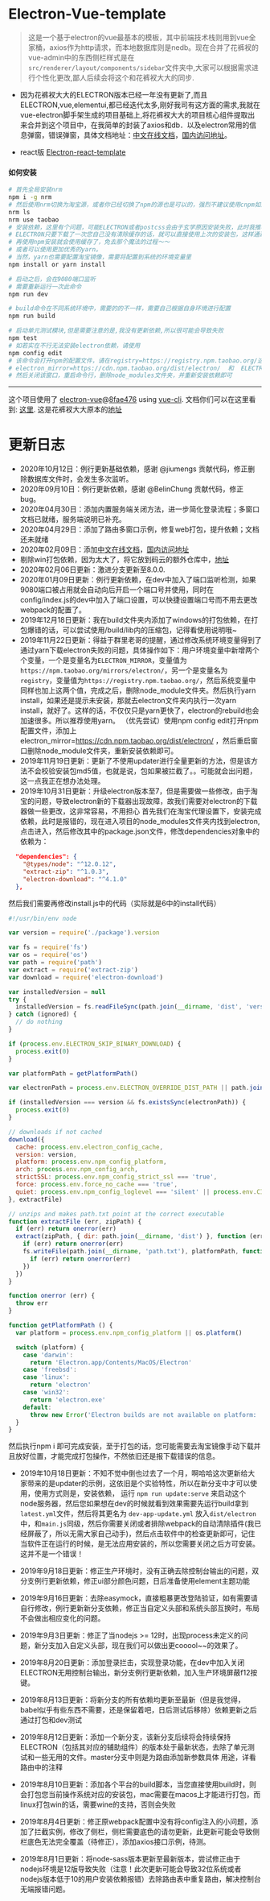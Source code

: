 # Electron-Vue-template

> 这是一个基于electron的vue最基本的模板，其中前端技术栈则用到vue全家桶，axios作为http请求，而本地数据库则是nedb。现在合并了花裤衩的vue-admin中的东西侧栏样式是在` src/renderer/layout/components/sidebar `文件夹中,大家可以根据需求进行个性化更改,鄙人后续会将这个和花裤衩大大的同步.

- 因为花裤衩大大的ELECTRON版本已经一年没有更新了,而且ELECTRON,vue,elementui,都已经迭代太多,刚好我司有这方面的需求,我就在vue-electron脚手架生成的项目基础上,将花裤衩大大的项目核心组件提取出来合并到这个项目中，在我简单的封装了axios和db．以及electron常用的信息弹窗，错误弹窗，具体文档地址：[中文在线文档](https://umbrella22.github.io/electron-vue-template-doc/)，[国内访问地址](https://zh-sky.gitee.io/electron-vue-template-doc/)。

- react版 [Electron-react-template](https://github.com/umbrella22/electron-react-template)

#### 如何安装

``` bash
# 首先全局安装nrm
npm i -g nrm
# 然后使用nrm切换为淘宝源，或者你已经切换了npm的源也是可以的，强烈不建议使用cnpm如果你不想看到什么奇奇怪怪的爆红问题
nrm ls
nrm use taobao
# 安装依赖，这里有个问题，可能ELECTRON或者postcss会由于玄学原因安装失败，此时我推荐使用cnpm安装依赖然后！删除那个node_modules包，重新npm i，这样做的原因是
# ELECTRON只要下载了一次您自己没有清除缓存的话，就可以直接使用上次的安装包，这样通过cnpm安装完成之后，一定！要删除一次依赖包！一定哦！
# 再使用npm安装就会使用缓存了，免去那个魔法的过程～～
# 或者可以使用更加优秀的yarn。
# 当然，yarn也需要配置淘宝镜像，需要将配置到系统的环境变量里
npm install or yarn install

# 启动之后，会在9080端口监听
# 需要重新运行一次此命令
npm run dev

# build命令在不同系统环境中，需要的的不一样，需要自己根据自身环境进行配置
npm run build

# 启动单元测试模块,但是需要注意的是,我没有更新依赖,所以很可能会导致失败
npm test
# 如若实在不行无法安装electron依赖，请使用
npm config edit
# 该命令会打开npm的配置文件，请在registry=https://registry.npm.taobao.org/这行代码后的下一行添加
# electron_mirror=https://cdn.npm.taobao.org/dist/electron/  和  ELECTRON_BUILDER_BINARIES_MIRROR=http://npm.taobao.org/mirrors/electron-builder-binaries/
# 然后关闭该窗口，重启命令行，删除node_modules文件夹，并重新安装依赖即可

```

---

这个项目使用了 [electron-vue](https://github.com/SimulatedGREG/electron-vue)@[8fae476](https://github.com/SimulatedGREG/electron-vue/tree/8fae4763e9d225d3691b627e83b9e09b56f6c935) using [vue-cli](https://github.com/vuejs/vue-cli). 文档你们可以在这里看到: [这里](https://simulatedgreg.gitbooks.io/electron-vue/content/index.html).
这是花裤衩大大原本的[地址](https://github.com/PanJiaChen/electron-vue-admin)

# 更新日志
- 2020年10月12日：例行更新基础依赖，感谢 @jiumengs 贡献代码，修正删除数据库文件时，会发生多次监听。
- 2020年09月10日：例行更新依赖，感谢 @BelinChung 贡献代码，修正bug。
- 2020年04月30日：添加内置服务端关闭方法，进一步简化登录流程；多窗口文档已就绪，服务端说明已补充。
- 2020年04月29日：添加了路由多窗口示例，修复web打包，提升依赖；文档还未就绪
- 2020年02月09日：添加[中文在线文档](https://umbrella22.github.io/electron-vue-template-doc/)，[国内访问地址](https://zh-sky.gitee.io/electron-vue-template-doc/)
- 剔除win打包依赖，因为太大了，将它放到码云的额外仓库中，[地址](https://gitee.com/Zh-Sky/HardToDownloadLib)
- 2020年02月06日更新：激进分支更新至8.0.0.
- 2020年01月09日更新：例行更新依赖，在dev中加入了端口监听检测，如果9080端口被占用就会自动向后开启一个端口号并使用，同时在config/index.js的dev中加入了端口设置，可以快捷设置端口号而不用去更改webpack的配置了。
- 2019年12月18日更新：我在build文件夹内添加了windows的打包依赖，在打包爆错的话，可以尝试使用/build/lib内的压缩包，记得看使用说明哦~
- 2019年11月22日更新：得益于群里老哥的提醒，通过修改系统环境变量得到了通过yarn下载electron失败的问题，具体操作如下：用户环境变量中新增两个个变量，一个是变量名为`ELECTRON_MIRROR`，变量值为`https://npm.taobao.org/mirrors/electron/`，另一个是变量名为`registry`，变量值为`https://registry.npm.taobao.org/`，然后系统变量中同样也加上这两个值，完成之后，删除node_module文件夹。然后执行yarn install，如果还是提示未安装，那就去electron文件夹内执行一次yarn install，就好了。这样的话，不仅仅只是yarn更快了，electron的rebuild也会加速很多。所以推荐使用yarn。
（优先尝试）使用npm config edit打开npm配置文件，添加上electron_mirror=https://cdn.npm.taobao.org/dist/electron/ ，然后重启窗口删除node_module文件夹，重新安装依赖即可。
- 2019年11月19日更新：更新了不使用updater进行全量更新的方法，但是该方法不会校验安装包md5值，也就是说，包如果被拦截了。。可能就会出问题，这一点我正在想办法处理。
- 2019年10月31日更新：升级electron版本至7，但是需要做一些修改，由于淘宝的问题，导致electron新的下载器出现故障，故我们需要对electron的下载器做一些更改，这非常容易，不用担心
首先我们在淘宝代理设置下，安装完成依赖，此时是报错的，现在进入项目的node_modules文件夹内找到electron,点击进入，然后修改其中的package.json文件，修改dependencies对象中的依赖为：
```json
  "dependencies": {
    "@types/node": "^12.0.12",
    "extract-zip": "^1.0.3",
    "electron-download": "^4.1.0"
  },
```
然后我们需要再修改install.js中的代码（实际就是6中的install代码）
```js
#!/usr/bin/env node

var version = require('./package').version

var fs = require('fs')
var os = require('os')
var path = require('path')
var extract = require('extract-zip')
var download = require('electron-download')

var installedVersion = null
try {
  installedVersion = fs.readFileSync(path.join(__dirname, 'dist', 'version'), 'utf-8').replace(/^v/, '')
} catch (ignored) {
  // do nothing
}

if (process.env.ELECTRON_SKIP_BINARY_DOWNLOAD) {
  process.exit(0)
}

var platformPath = getPlatformPath()

var electronPath = process.env.ELECTRON_OVERRIDE_DIST_PATH || path.join(__dirname, 'dist', platformPath)

if (installedVersion === version && fs.existsSync(electronPath)) {
  process.exit(0)
}

// downloads if not cached
download({
  cache: process.env.electron_config_cache,
  version: version,
  platform: process.env.npm_config_platform,
  arch: process.env.npm_config_arch,
  strictSSL: process.env.npm_config_strict_ssl === 'true',
  force: process.env.force_no_cache === 'true',
  quiet: process.env.npm_config_loglevel === 'silent' || process.env.CI
}, extractFile)

// unzips and makes path.txt point at the correct executable
function extractFile (err, zipPath) {
  if (err) return onerror(err)
  extract(zipPath, { dir: path.join(__dirname, 'dist') }, function (err) {
    if (err) return onerror(err)
    fs.writeFile(path.join(__dirname, 'path.txt'), platformPath, function (err) {
      if (err) return onerror(err)
    })
  })
}

function onerror (err) {
  throw err
}

function getPlatformPath () {
  var platform = process.env.npm_config_platform || os.platform()

  switch (platform) {
    case 'darwin':
      return 'Electron.app/Contents/MacOS/Electron'
    case 'freebsd':
    case 'linux':
      return 'electron'
    case 'win32':
      return 'electron.exe'
    default:
      throw new Error('Electron builds are not available on platform: ' + platform)
  }
}
```
然后执行npm i 即可完成安装，至于打包的话，您可能需要去淘宝镜像手动下载并且放好位置，才能完成打包操作，不然依旧还是报下载错误的信息。
- 2019年10月18日更新：不知不觉中倒也过去了一个月，啊哈哈这次更新给大家带来的是updater的示例，这依旧是个实验特性，所以在新分支中才可以使用，使用方式则是，安装依赖，
运行 `npm run update:serve` 来启动这个node服务器，然后您如果想在dev的时候就看到效果需要先运行build拿到 `latest.yml`文件，然后将其更名为 `dev-app-update.yml` 放入`dist/electron`中，和`main.js`同级，然后你需要关闭或者排除webpack的自动清除插件(我已经屏蔽了，所以无需大家自己动手)，然后点击软件中的检查更新即可，记住当软件正在运行的时候，是无法应用安装的，所以您需要关闭之后方可安装。这并不是一个错误！

- 2019年9月18日更新：修正生产环境时，没有正确去除控制台输出的问题，双分支例行更新依赖，修正ui部分颜色问题，日后准备使用element主题功能
- 2019年9月16日更新：去除easymock，直接粗暴更改登陆验证，如有需要请自行修改，例行更新新分支依赖，修正当自定义头部和系统头部互换时，布局不会做出相应变化的问题。
- 2019年9月3日更新：修正了当nodejs >= 12时，出现process未定义的问题，新分支加入自定义头部，现在我们可以做出更cooool~~的效果了。
- 2019年8月20日更新：添加登录拦击，实现登录功能，在dev中加入关闭ELECTRON无用控制台输出，新分支例行更新依赖，加入生产环境屏蔽f12按键。
- 2019年8月13日更新：将新分支的所有依赖均更新至最新（但是我觉得，babel似乎有些东西不需要，还是保留着吧，日后测试后移除）依赖更新之后通过打包和dev测试
- 2019年8月12日更新：添加一个新分支，该新分支后续将会持续保持ELECTRON（包括其对应的辅助组件）的版本处于最新状态，去除了单元测试和一些无用的文件。master分支中则是为路由添加新参数具体
用途，详看路由中的注释
- 2019年8月10日更新：添加各个平台的build脚本，当您直接使用build时，则会打包您当前操作系统对应的安装包，mac需要在macos上才能进行打包，而linux打包win的话，需要wine的支持，否则会失败
- 2019年8月4日更新：修正原webpack配置中没有将config注入的小问题，添加了拦截实例，修改了侧栏，侧栏需要底色的请勿更新，此更新可能会导致侧栏底色无法完全覆盖（待修正），添加axios接口示例，待测。
- 2019年8月1日更新：将node-sass版本更新至最新版本，尝试修正由于nodejs环境是12版导致失败（注意！此次更新可能会导致32位系统或者nodejs版本低于10的用户安装依赖报错）去除路由表中重复路由，解决控制台无端报错问题。
